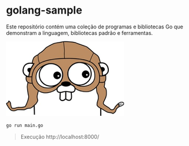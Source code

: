 # golang-sample
 Este repositório contém uma coleção de programas e bibliotecas Go que demonstram a linguagem, bibliotecas padrão e ferramentas.

![go](/assets/go.jpg)

```bash
go run main.go
```
> Execução
    http://localhost:8000/